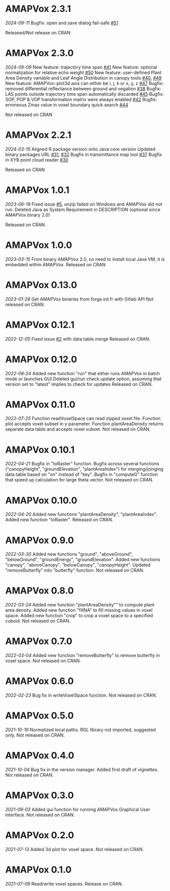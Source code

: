 # AMAPVox 2.3.1

*2024-09-11*
Bugfix: open and save dialog fail-safe [#51](https://forge.ird.fr/amap/amapvox/AMAPVox/-/issues/51)

Released/Not release on CRAN

# AMAPVox 2.3.0

*2024-09-09*
New feature: trajectory time span [#41](https://forge.ird.fr/amap/amapvox/AMAPVox/-/issues/41)
New feature: optional normalization for relative echo weight [#50](https://forge.ird.fr/amap/amapvox/AMAPVox/-/issues/50)
New feature: user-defined Plant Area Density variable and Leaf Angle Distribution in canopy tools [#40](https://forge.ird.fr/amap/amapvox/AMAPVox/-/issues/40), [#49](https://forge.ird.fr/amap/amapvox/AMAPVox/-/issues/49)
New feature: AMAPVox::plot3d axis can either be i, j, k or x, y, z [#47](https://forge.ird.fr/amap/amapvox/AMAPVox/-/issues/47)
Bugfix: removed differential reflectance between ground and vegation [#38](https://forge.ird.fr/amap/amapvox/AMAPVox/-/issues/38)
Bugfix: LAS points outside trajectory time span automatically discarded [#45](https://forge.ird.fr/amap/amapvox/AMAPVox/-/issues/45)
Bugfix: SOP, POP & VOP transformation matrix were always enabled [#42](https://forge.ird.fr/amap/amapvox/AMAPVox/-/issues/42)
Bugfix: erroneous Zmax value in voxel boundary quick search [#44](https://forge.ird.fr/amap/amapvox/AMAPVox/-/issues/44)

Not released on CRAN

# AMAPVox 2.2.1

*2024-03-15*
Aligned R package version onto Java core version
Updated binary packages URL [#31](https://forge.ird.fr/amap/amapvox/AMAPVox/-/issues/31), [#32](https://forge.ird.fr/amap/amapvox/AMAPVox/-/issues/32)
Bugfix in transmittance map tool [#37](https://forge.ird.fr/amap/amapvox/AMAPVox/-/issues/37)
Bugfix in XYB point cloud reader [#30](https://forge.ird.fr/amap/amapvox/AMAPVox/-/issues/30)

Released on CRAN

# AMAPVox 1.0.1

*2023-06-19*
Fixed issue [#5](https://forge.ird.fr/amap/amapvox/AMAPVox/-/issues/5), unzip failed on Windows and AMAPVox did not run.
Deleted Java as System Requirement in DESCRIPTION (optional since AMAPVox binary 2.0)

Released on CRAN

# AMAPVox 1.0.0

*2023-03-15*
From binary AMAPVox 2.0, no need to install local Java VM, it is embedded within AMAPVox.
Released on CRAN

# AMAPVox 0.13.0

*2023-01-26*
Get AMAPVox binaries from forge.ird.fr with Gitlab API
Not released on CRAN.

# AMAPVox 0.12.1

*2022-12-05*
Fixed issue [#2](https://forge.ird.fr/amap/amapvox/AMAPVox/-/issues/2) with data.table.merge
Released on CRAN.

# AMAPVox 0.12.0

*2022-08-24*
Added new function "run" that either runs AMAPVox in batch mode or launches GUI
Deleted gui/run check.update option, assuming that version set to "latest" implies to check for updates
Released on CRAN.

# AMAPVox 0.11.0

*2022-07-25*
Function readVoxelSpace can read zipped voxel file.
Function plot accepts voxel subset in y parameter.
Function plantAreaDensity returns separate data table and accepts voxel subset. 
Not released on CRAN.

# AMAPVox 0.10.1

*2022-04-21*
Bugfix in "toRaster" function.
Bugfix across several functions ("canopyHeight", "groundElevation", "plantAreaIndex") for merging/joinging data.table based on "on" instead of "key".
Bugfix in "computeG" function that speed up calculation for large theta vector.
Not released on CRAN.


# AMAPVox 0.10.0

*2022-04-20*
Added new functions "plantAreaDensity", "plantAreaIndex".
Added new function "toRaster".
Released on CRAN.

# AMAPVox 0.9.0

*2022-03-30*
Added new functions "ground", "aboveGround", "belowGround", "groundEnergy", "groundElevation".
Added new functions "canopy", "aboveCanopy", "belowCanopy", "canopyHeight".
Updated "removeButterfly" into "butterfly" function.
Not released on CRAN.

# AMAPVox 0.8.0

*2022-03-24*
Added new function "plantAreaDensity"" to compute plant area density.
Added new function "fillNA" to fill missing values in voxel space.
Added new function "crop" to crop a voxel space to a specified cuboid.
Not released on CRAN.

# AMAPVox 0.7.0

*2022-03-04*
Added new function "removeButterfly" to remove butterfly in voxel space.
Not released on CRAN.

# AMAPVox 0.6.0

*2022-02-23*
Bug fix in writeVoxelSpace function.
Not released on CRAN.

# AMAPVox 0.5.0

*2021-10-19*
Normalized local paths.
RGL library not imported, suggested only.
Not released on CRAN.

# AMAPVox 0.4.0

*2021-10-04*
Bug fix in the version manager. 
Added first draft of vignettes.
Not released on CRAN.

# AMAPVox 0.3.0

*2021-09-03*
Added gui function for running AMAPVox Graphical User Interface.
Not released on CRAN.

# AMAPVox 0.2.0

*2021-07-13*
Added 3d plot for voxel space.
Not released on CRAN.

# AMAPVox 0.1.0

*2021-07-09*
Read/write voxel spaces.
Release on CRAN.
